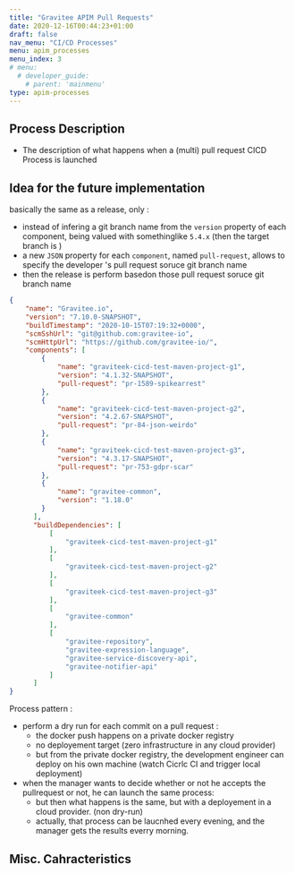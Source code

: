 ```yaml
---
title: "Gravitee APIM Pull Requests"
date: 2020-12-16T00:44:23+01:00
draft: false
nav_menu: "CI/CD Processes"
menu: apim_processes
menu_index: 3
# menu:
  # developer_guide:
    # parent: 'mainmenu'
type: apim-processes
---
```


## Process Description

* The description of what happens when a (multi) pull request CICD Process is launched



## Idea for the future implementation

basically the same as a release, only :
* instead of infering a git branch name from the `version` property of each component, being valued with somethinglike `5.4.x` (then the target branch is )
* a new `JSON` property for each `component`, named `pull-request`, allows to specify the developer 's pull request soruce git branch name
* then the release is perform basedon those pull request soruce git branch name

```JSon
{
    "name": "Gravitee.io",
    "version": "7.10.0-SNAPSHOT",
    "buildTimestamp": "2020-10-15T07:19:32+0000",
    "scmSshUrl": "git@github.com:gravitee-io",
    "scmHttpUrl": "https://github.com/gravitee-io/",
    "components": [
        {
            "name": "graviteek-cicd-test-maven-project-g1",
            "version": "4.1.32-SNAPSHOT",
            "pull-request": "pr-1589-spikearrest"
        },
        {
            "name": "graviteek-cicd-test-maven-project-g2",
            "version": "4.2.67-SNAPSHOT",
            "pull-request": "pr-84-json-weirdo"
        },
        {
            "name": "graviteek-cicd-test-maven-project-g3",
            "version": "4.3.17-SNAPSHOT",
            "pull-request": "pr-753-gdpr-scar"
        },
        {
            "name": "gravitee-common",
            "version": "1.18.0"
        }
      ],
      "buildDependencies": [
          [
              "graviteek-cicd-test-maven-project-g1"
          ],
          [
              "graviteek-cicd-test-maven-project-g2"
          ],
          [
              "graviteek-cicd-test-maven-project-g3"
          ],
          [
              "gravitee-common"
          ],
          [
              "gravitee-repository",
              "gravitee-expression-language",
              "gravitee-service-discovery-api",
              "gravitee-notifier-api"
          ]
      ]
}
```



Process pattern :
* perform a dry run for each commit on a pull request :
  * the docker push happens on a private docker registry
  * no deployement target (zero infrastructure in any cloud provider)
  * but from the private docker registry, the development engineer can deploy on his own machine (watch Cicrlc CI and  trigger local deployment)
* when the manager wants to decide whether or not he accepts the pullrequest or not, he can launch the same process:
  * but then what happens is the same, but with a deployement in a cloud provider. (non dry-run)
  * actually, that process can be laucnhed every evening, and the manager gets the results everry morning.






## Misc. Cahracteristics
